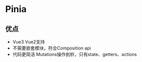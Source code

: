 # Pinia
## 优点
- Vue3 Vue2支持
- 不需要嵌套模块，符合Composition api
- 代码更简洁 Mutations操作剖析，只有state、getters、actions

